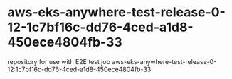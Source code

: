 # aws-eks-anywhere-test-release-0-12-1c7bf16c-dd76-4ced-a1d8-450ece4804fb-33
repository for use with E2E test job aws-eks-anywhere-test-release-0-12:1c7bf16c-dd76-4ced-a1d8-450ece4804fb-33
